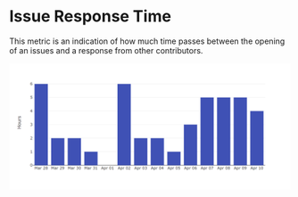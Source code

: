 # Issue Response Time

This metric is an indication of how much time passes between the opening of an issues and a response from other contributors.

![Graph showing average Issue Response Time](../../.gitbook/assets/image%20%2811%29.png)

